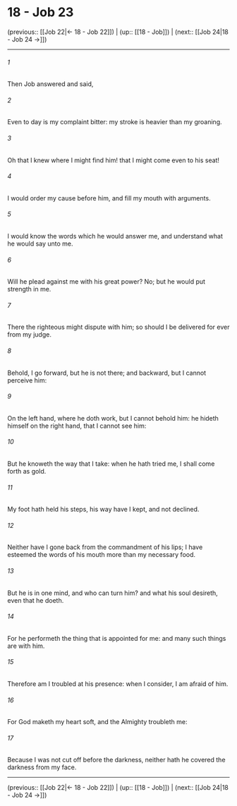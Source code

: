 # 18 - Job 23

(previous:: [[Job 22|← 18 - Job 22]]) | (up:: [[18 - Job]]) | (next:: [[Job 24|18 - Job 24 →]])

***


###### 1 
Then Job answered and said, 

###### 2 
Even to day is my complaint bitter: my stroke is heavier than my groaning. 

###### 3 
Oh that I knew where I might find him! that I might come even to his seat! 

###### 4 
I would order my cause before him, and fill my mouth with arguments. 

###### 5 
I would know the words which he would answer me, and understand what he would say unto me. 

###### 6 
Will he plead against me with his great power? No; but he would put strength in me. 

###### 7 
There the righteous might dispute with him; so should I be delivered for ever from my judge. 

###### 8 
Behold, I go forward, but he is not there; and backward, but I cannot perceive him: 

###### 9 
On the left hand, where he doth work, but I cannot behold him: he hideth himself on the right hand, that I cannot see him: 

###### 10 
But he knoweth the way that I take: when he hath tried me, I shall come forth as gold. 

###### 11 
My foot hath held his steps, his way have I kept, and not declined. 

###### 12 
Neither have I gone back from the commandment of his lips; I have esteemed the words of his mouth more than my necessary food. 

###### 13 
But he is in one mind, and who can turn him? and what his soul desireth, even that he doeth. 

###### 14 
For he performeth the thing that is appointed for me: and many such things are with him. 

###### 15 
Therefore am I troubled at his presence: when I consider, I am afraid of him. 

###### 16 
For God maketh my heart soft, and the Almighty troubleth me: 

###### 17 
Because I was not cut off before the darkness, neither hath he covered the darkness from my face.

***

(previous:: [[Job 22|← 18 - Job 22]]) | (up:: [[18 - Job]]) | (next:: [[Job 24|18 - Job 24 →]])

